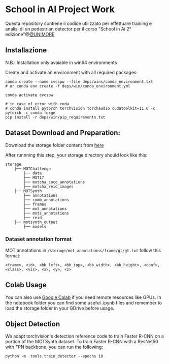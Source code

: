 # School in AI Project Work

Questa repository contiene il codice utilizzato per effettuare training e analisi di un pedestrian detector per il corso "School in Ai 2° edizione"@[@UNIMORE](https://www.unimore.it/)

## Installazione

N.B.: Installation only avaiable in win64 environments

Create and activate an environment with all required packages:

```
conda create --name cvcspw --file deps/wins/conda_environment.txt
# or conda env create -f deps/win/conda_environment.yml

conda activate cvcspw

# in case of error with cuda
# conda install pytorch torchvision torchaudio cudatoolkit=11.6 -c pytorch -c conda-forge
pip install -r deps/win/pip_requirements.txt
```

## Dataset Download and Preparation:

Download the storage folder content from [here](https://drive.google.com/drive/folders/1rQY3S5DZ2Au5VEPeIFYB2pgph97C_8tl?usp=sharing)

After runnning this step, your storage directory should look like this:

```text
storage
    ├── MOTChallenge
        ├── data
        ├── MOT17
        ├── motcha_coco_annotations
        ├── motcha_reid_images
    ├── MOTSynth
        ├── annotations
        ├── comb_annotations
        ├── frames
        ├── mot_annotations
        ├── mots_annotations
        ├── reid
    ├── motsynth_output
        ├── models

```

### Dataset annotation format

MOT annotations in `/storage/mot_annotations/frame/gt/gt.txt` follow this format:

```text
<frame>, <id>, <bb_left>, <bb_top>, <bb_width>, <bb_height>, <conf>, <class>, <vis>, <x>, <y>, <z>
```

## Colab Usage

You can also use [Google Colab](https://colab.research.google.com) if you need remote resources like GPUs.
In the notebook folder you can find some useful .ipynb files and remember to load the storage folder in your GDrive before usage.

## Object Detection

We adapt torchvision's detection reference code to train Faster R-CNN on a portion of the MOTSynth dataset. To train Faster R-CNN with a ResNet50 with FPN backbone, you can run the following:

```
python -m  tools.train_detector --epochs 10
```

